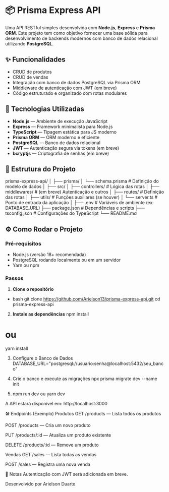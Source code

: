 # 📦 Prisma Express API

Uma API RESTful simples desenvolvida com **Node.js**, **Express** e **Prisma ORM**. Este projeto tem como objetivo fornecer uma base sólida para desenvolvimento de backends modernos com banco de dados relacional utilizando **PostgreSQL**.

## ✨ Funcionalidades

- CRUD de produtos
- CRUD de vendas
- Integração com banco de dados PostgreSQL via Prisma ORM
- Middleware de autenticação com JWT (em breve)
- Código estruturado e organizado com rotas modulares

## 🚀 Tecnologias Utilizadas

- **Node.js** — Ambiente de execução JavaScript
- **Express** — Framework minimalista para Node.js
- **TypeScript** — Tipagem estática para JS moderno
- **Prisma ORM** — ORM moderno e eficiente
- **PostgreSQL** — Banco de dados relacional
- **JWT** — Autenticação segura via tokens (em breve)
- **bcryptjs** — Criptografia de senhas (em breve)

## 📁 Estrutura do Projeto

prisma-express-api/
│
├── prisma/
│ └── schema.prisma # Definição do modelo de dados
│
├── src/
│ ├── controllers/ # Lógica das rotas
│ ├── middlewares/ # (em breve) Autenticação e outros
│ ├── routes/ # Definição das rotas
│ ├── utils/ # Funções auxiliares (se houver)
│ └── server.ts # Ponto de entrada da aplicação
│
├── .env # Variáveis de ambiente (ex: DATABASE_URL)
├── package.json # Dependências e scripts
├── tsconfig.json # Configurações do TypeScript
└── README.md


## ⚙️ Como Rodar o Projeto

### Pré-requisitos

- Node.js (versão 18+ recomendada)
- PostgreSQL rodando localmente ou em um servidor
- Yarn ou npm

### Passos

1. **Clone o repositório**

- bash
  git clone https://github.com/Arielson13/prisma-express-api.git
  cd prisma-express-api

2. **Instale as dependências**
  npm install
  # ou
  yarn install

3. Configure o Banco de Dados
   DATABASE_URL="postgresql://usuario:senha@localhost:5432/seu_banco"
   
4. Crie o banco e execute as migrações
  npx prisma migrate dev --name init

5. npm run dev ou yarn dev

A API estará disponível em: http://localhost:3000

🛠 Endpoints (Exemplo)
Produtos
GET /products — Lista todos os produtos

POST /products — Cria um novo produto

PUT /products/:id — Atualiza um produto existente

DELETE /products/:id — Remove um produto

Vendas
GET /sales — Lista todas as vendas

POST /sales — Registra uma nova venda

📌 Notas
Autenticação com JWT será adicionada em breve.

Desenvolvido por Arielson Duarte

